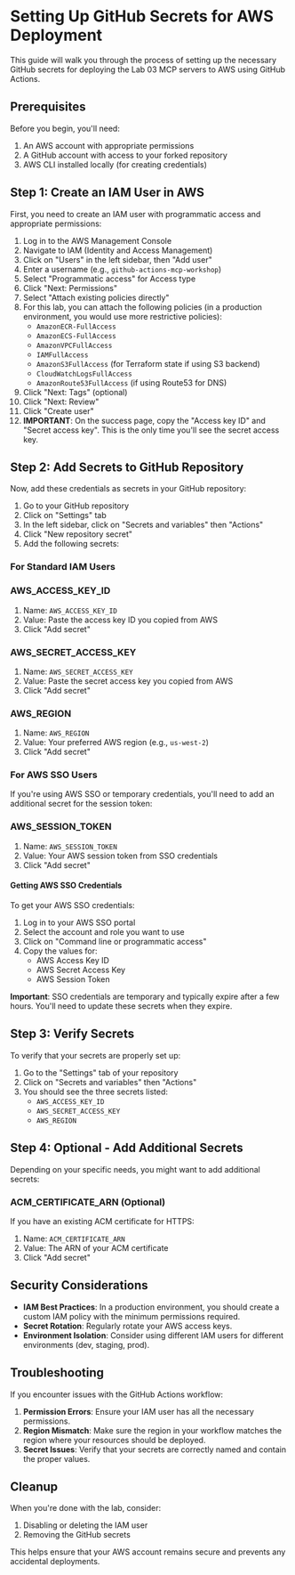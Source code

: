 # Setting Up GitHub Secrets for AWS Deployment

This guide will walk you through the process of setting up the necessary GitHub secrets for deploying the Lab 03 MCP servers to AWS using GitHub Actions.

## Prerequisites

Before you begin, you'll need:

1. An AWS account with appropriate permissions
2. A GitHub account with access to your forked repository
3. AWS CLI installed locally (for creating credentials)

## Step 1: Create an IAM User in AWS

First, you need to create an IAM user with programmatic access and appropriate permissions:

1. Log in to the AWS Management Console
2. Navigate to IAM (Identity and Access Management)
3. Click on "Users" in the left sidebar, then "Add user"
4. Enter a username (e.g., `github-actions-mcp-workshop`)
5. Select "Programmatic access" for Access type
6. Click "Next: Permissions"
7. Select "Attach existing policies directly"
8. For this lab, you can attach the following policies (in a production environment, you would use more restrictive policies):
   - `AmazonECR-FullAccess`
   - `AmazonECS-FullAccess`
   - `AmazonVPCFullAccess`
   - `IAMFullAccess`
   - `AmazonS3FullAccess` (for Terraform state if using S3 backend)
   - `CloudWatchLogsFullAccess`
   - `AmazonRoute53FullAccess` (if using Route53 for DNS)
9. Click "Next: Tags" (optional)
10. Click "Next: Review"
11. Click "Create user"
12. **IMPORTANT**: On the success page, copy the "Access key ID" and "Secret access key". This is the only time you'll see the secret access key.

## Step 2: Add Secrets to GitHub Repository

Now, add these credentials as secrets in your GitHub repository:

1. Go to your GitHub repository
2. Click on "Settings" tab
3. In the left sidebar, click on "Secrets and variables" then "Actions"
4. Click "New repository secret"
5. Add the following secrets:

### For Standard IAM Users

### AWS_ACCESS_KEY_ID

1. Name: `AWS_ACCESS_KEY_ID`
2. Value: Paste the access key ID you copied from AWS
3. Click "Add secret"

### AWS_SECRET_ACCESS_KEY

1. Name: `AWS_SECRET_ACCESS_KEY`
2. Value: Paste the secret access key you copied from AWS
3. Click "Add secret"

### AWS_REGION

1. Name: `AWS_REGION`
2. Value: Your preferred AWS region (e.g., `us-west-2`)
3. Click "Add secret"

### For AWS SSO Users

If you're using AWS SSO or temporary credentials, you'll need to add an additional secret for the session token:

### AWS_SESSION_TOKEN

1. Name: `AWS_SESSION_TOKEN`
2. Value: Your AWS session token from SSO credentials
3. Click "Add secret"

#### Getting AWS SSO Credentials

To get your AWS SSO credentials:

1. Log in to your AWS SSO portal
2. Select the account and role you want to use
3. Click on "Command line or programmatic access"
4. Copy the values for:
   - AWS Access Key ID
   - AWS Secret Access Key
   - AWS Session Token

**Important**: SSO credentials are temporary and typically expire after a few hours. You'll need to update these secrets when they expire.

## Step 3: Verify Secrets

To verify that your secrets are properly set up:

1. Go to the "Settings" tab of your repository
2. Click on "Secrets and variables" then "Actions"
3. You should see the three secrets listed:
   - `AWS_ACCESS_KEY_ID`
   - `AWS_SECRET_ACCESS_KEY`
   - `AWS_REGION`

## Step 4: Optional - Add Additional Secrets

Depending on your specific needs, you might want to add additional secrets:

### ACM_CERTIFICATE_ARN (Optional)

If you have an existing ACM certificate for HTTPS:

1. Name: `ACM_CERTIFICATE_ARN`
2. Value: The ARN of your ACM certificate
3. Click "Add secret"

## Security Considerations

- **IAM Best Practices**: In a production environment, you should create a custom IAM policy with the minimum permissions required.
- **Secret Rotation**: Regularly rotate your AWS access keys.
- **Environment Isolation**: Consider using different IAM users for different environments (dev, staging, prod).

## Troubleshooting

If you encounter issues with the GitHub Actions workflow:

1. **Permission Errors**: Ensure your IAM user has all the necessary permissions.
2. **Region Mismatch**: Make sure the region in your workflow matches the region where your resources should be deployed.
3. **Secret Issues**: Verify that your secrets are correctly named and contain the proper values.

## Cleanup

When you're done with the lab, consider:

1. Disabling or deleting the IAM user
2. Removing the GitHub secrets

This helps ensure that your AWS account remains secure and prevents any accidental deployments.
